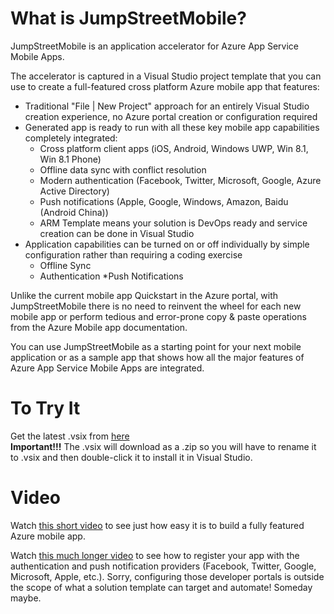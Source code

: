 # What is JumpStreetMobile?
JumpStreetMobile is an application accelerator for Azure App Service Mobile Apps.

The accelerator is captured in a Visual Studio project template that you can use to create a full-featured cross platform 
Azure mobile app that features:
* Traditional "File | New Project" approach for an entirely Visual Studio creation experience, no Azure portal creation or 
configuration required
* Generated app is ready to run with all these key mobile app capabilities completely integrated:
	* Cross platform client apps (iOS, Android, Windows UWP, Win 8.1, Win 8.1 Phone)
	* Offline data sync with conflict resolution
	* Modern authentication (Facebook, Twitter, Microsoft, Google, Azure Active Directory)
	* Push notifications (Apple, Google, Windows, Amazon, Baidu (Android China))
	* ARM Template means your solution is DevOps ready and service creation can be done in Visual Studio
* Application capabilities can be turned on or off individually by simple configuration rather than requiring a coding exercise
	* Offline Sync
	* Authentication
	*Push Notifications

Unlike the current mobile app Quickstart in the Azure portal, with JumpStreetMobile there is no need to reinvent the wheel 
for each new mobile app or perform tedious and error-prone copy & paste operations from the Azure Mobile app documentation.
 
You can use JumpStreetMobile as a starting point for your next mobile application or as a sample app that shows how all the 
major features of Azure App Service Mobile Apps are integrated.

# To Try It
Get the latest .vsix from [here](https://ci.appveyor.com/project/sayedihashimi/vssolutiontemplates/build/artifacts)<br/>
**Important!!!**  The .vsix will download as a .zip so you will have to rename it to .vsix and then double-click it to
install it in Visual Studio.

# Video
Watch [this short video](http://myshortvid) to see just how easy it is to build a fully featured Azure mobile app.

Watch [this much longer video](http://mylongervid) to see how to register your app with the authentication and push notification providers (Facebook,
Twitter, Google, Microsoft, Apple, etc.).  Sorry, configuring those developer portals is outside the scope of what a solution 
template can target and automate!  Someday maybe.
